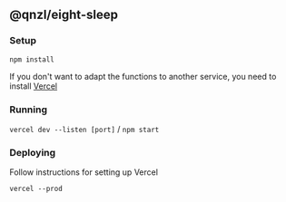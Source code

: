 ## @qnzl/eight-sleep

### Setup

`npm install`

If you don't want to adapt the functions to another service, you need to install [Vercel](https://vercel.com/docs/cli)

### Running

`vercel dev --listen [port]` / `npm start`

### Deploying

Follow instructions for setting up Vercel

`vercel --prod`

